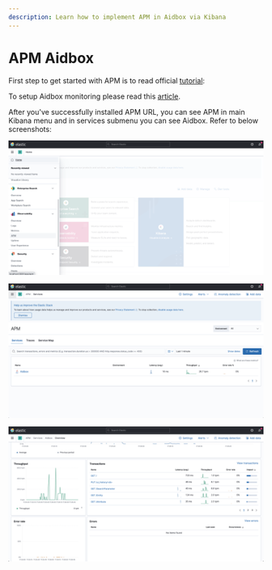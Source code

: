 ```yaml
---
description: Learn how to implement APM in Aidbox via Kibana
---
```


# APM Aidbox

First step to get started with APM is to read official [tutorial](https://www.elastic.co/guide/en/apm/server/current/getting-started-apm-server.html):

To setup Aidbox monitoring please read this [article](https://docs.aidbox.app/app-development-guides/receive-logs-from-your-app/elastic-logs-and-monitoring-integration).

After you've successfully installed APM URL, you can see APM in main Kibana menu and in services submenu you can see Aidbox. Refer to below screenshots:



![](<../../.gitbook/assets/Screenshot 2021-08-10 at 17.27.36.png>)

![](../../.gitbook/assets/screenshot-2021-08-10-at-17.27.44.png)

![](<../../.gitbook/assets/Screenshot 2021-08-10 at 17.27.14.png>)
